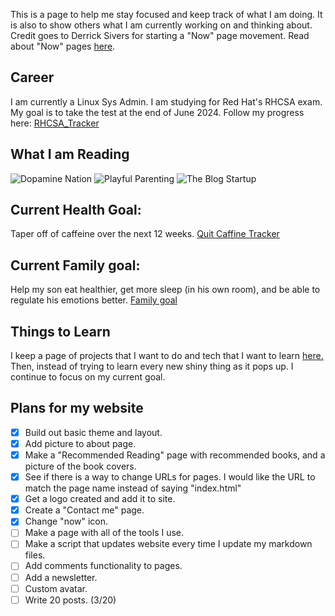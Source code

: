
This is a page to help me stay focused and keep track of what I am doing. It is also to show others what I am currently working on and thinking about. Credit goes to Derrick Sivers for starting a "Now" page movement. Read about "Now" pages [here](https://nownownow.com/about).

## Career

I am currently a Linux Sys Admin. I am studying for Red Hat's RHCSA exam. My goal is to take the test at the end of June 2024. Follow my progress here: [RHCSA_Tracker](RHCSA_Tracker.md)

## What I am Reading

![Dopamine Nation](https://m.media-amazon.com/images/I/91HfbGNPsKL._SL1500_.jpg?classes=inline&height=175px)
![Playful Parenting](https://m.media-amazon.com/images/I/71Z8lnOQgmL._SL1200_.jpg?classes=inline&height=175px) ![The Blog Startup](https://m.media-amazon.com/images/I/61Lm6P0rPsL._SL1360_.jpg?classes=inline&height=175px) 

## Current Health Goal:
Taper off of caffeine over the next 12 weeks. [Quit Caffine Tracker](quit_caffeine.md)

## Current Family goal:
Help my son eat healthier, get more sleep (in his own room), and be able to regulate his emotions better. [Family goal](child-2.0)

## Things to Learn

I keep a page of projects that I want to do and tech that I want to learn [here.](perfectdarkmode1.github.io/content/now/Projects.md) Then, instead of trying to learn every new shiny thing as it pops up. I continue to focus on my current goal. 

## Plans for my website
- [x] Build out basic theme and layout. 
- [x] Add picture to about page.
- [x] Make a "Recommended Reading" page with recommended books, and a picture of the book covers. 
- [x] See if there is a way to change URLs for pages. I would like the URL to match the page name instead of saying "index.html"
- [x] Get a logo created and add it to site. 
- [x] Create a "Contact me" page.
- [x] Change "now" icon.
- [ ] Make a page with all of the tools I use.
- [ ] Make a script that updates website every time I update my markdown files.
- [ ] Add comments functionality to pages.
- [ ] Add a newsletter.
- [ ] Custom avatar.
- [ ] Write 20 posts. (3/20)